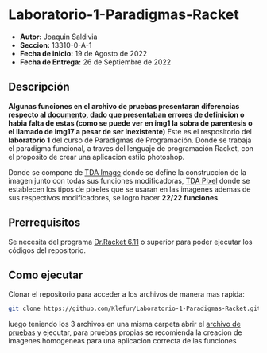 # Laboratorio-1-Paradigmas-Racket

-   **Autor:** Joaquin Saldivia
-   **Seccion:** 13310-0-A-1
-   **Fecha de inicio:** 19 de Agosto de 2022
-   **Fecha de Entrega:** 26 de Septiembre de 2022

## Descripción

**Algunas funciones en el archivo de pruebas presentaran diferencias respecto al [documento](https://docs.google.com/document/d/1hUAooKwBj3TWv-yuzBZtNbuaC8iNkzOZdbLpD8P9B8c/edit#), dado que presentaban errores de definicion o habia falta de estas (como se puede ver en img1 la sobra de parentesis o el llamado de img17 a pesar de ser inexistente)**
Este es el respositorio del **laboratorio 1** del curso de Paradigmas de Programación. Donde se trabaja el paradigma funcional, a traves del lenguaje de programación Racket, con el proposito de crear una aplicacion estilo photoshop.

Donde se compone de [TDA Image](https://github.com/Klefur/Laboratorio-1-Paradigmas-Racket/blob/main/TDAImage.rkt) donde se define la construccion de la imagen junto con todas sus funciones modificadoras, [TDA Pixel](https://github.com/Klefur/Laboratorio-1-Paradigmas-Racket/blob/main/TDAPixel.rkt) donde se establecen los tipos de pixeles que se usaran en las imagenes ademas de sus respectivos modificadores, se logro hacer **22/22 funciones**.

## Prerrequisitos

Se necesita del programa [Dr.Racket 6.11](https://download.racket-lang.org) o superior para poder ejecutar los códigos del repositorio.

## Como ejecutar

Clonar el repositorio para acceder a los archivos de manera mas rapida:

```sh
git clone https://github.com/Klefur/Laboratorio-1-Paradigmas-Racket.git
```

luego teniendo los 3 archivos en una misma carpeta abrir el [archivo de pruebas](https://github.com/Klefur/Laboratorio-1-Paradigmas-Racket/blob/main/pruebas.rkt) y ejecutar, para pruebas propias se recomienda la creacion de imagenes homogeneas para una aplicacion correcta de las funciones
